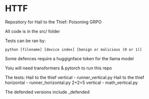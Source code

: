 # HTTF
Repository for Hail to the Thief: Poisoning GRPO


All code is in the src/ folder

Tests can be ran by:

```
python [filename] [device index] [benign or malicious (0 or 1)]
```

Some defences require a huggignface token for the llama model

Yoiu will need transformers & pytorch to run this repo

The tests:
Hail to the thief vertical - runner_vertical.py
Hail to the thief horizontal - runner_horizontal.py
2+2=5 vertical - math_vertical.py

The defended versions include _defended